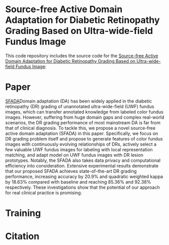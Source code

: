 # Source-free Active Domain Adaptation for Diabetic Retinopathy Grading Based on Ultra-wide-field Fundus Image

This code repository includes the source code for the [Source-free Active Domain Adaptation for Diabetic Retinopathy Grading Based on Ultra-wide-field Fundus Image](https://arxiv.org/abs/2309.10619):

# Paper
[SFADA](./imgs/flowchart.png "Flowchart")Domain adaptation (DA) has been widely applied in the diabetic retinopathy (DR) grading of unannotated ultra-wide-field (UWF) fundus images, which can transfer annotated knowledge from labeled color fundus images. However, suffering from huge domain gaps and complex real-world scenarios, the DR grading performance of most mainstream DA is far from that of clinical diagnosis. To tackle this, we propose a novel source-free active domain adaptation (SFADA) in this paper. Specifically, we focus on DR grading problem itself and propose to generate features of color fundus images with continuously evolving relationships of DRs, actively select a few valuable UWF fundus images for labeling with local representation matching, and adapt model on UWF fundus images with DR lesion prototypes. Notably, the SFADA also takes data privacy and computational efficiency into consideration. Extensive experimental results demonstrate that our proposed SFADA achieves state-of-the-art DR grading performance, increasing accuracy by 20.9% and quadratic weighted kappa by 18.63% compared with baseline and reaching 85.36% and 92.38% respectively. These investigations show that the potential of our approach for real clinical practice is promising.

# Training

# Citation

# 
